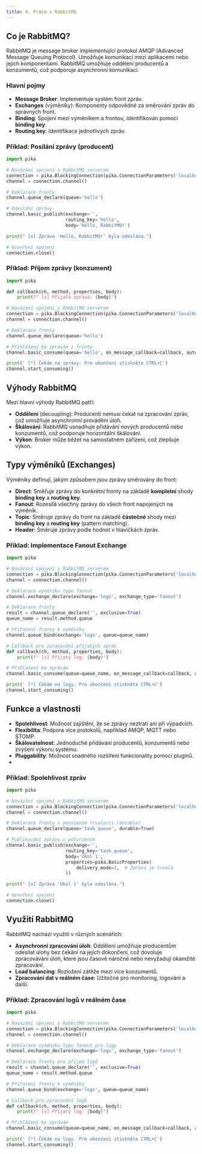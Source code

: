```yaml
---
title: 4. Práce s RabbitMQ
---
```


## Co je RabbitMQ?
RabbitMQ je message broker implementující protokol AMQP (Advanced Message Queuing Protocol). Umožňuje komunikaci mezi aplikacemi nebo jejich komponentami. RabbitMQ umožňuje oddělení producentů a konzumentů, což podporuje asynchronní komunikaci.

### Hlavní pojmy
- **Message Broker**: Implementuje systém front zpráv.
- **Exchanges** (výměníky): Komponenty odpovědné za směrování zpráv do správných front.
- **Binding**: Spojení mezi výměníkem a frontou, identifikován pomocí **binding key**.
- **Routing key**: Identifikace jednotlivých zpráv.

### Příklad: Posílání zprávy (producent)
```python
import pika

# Navázání spojení s RabbitMQ serverem
connection = pika.BlockingConnection(pika.ConnectionParameters('localhost'))
channel = connection.channel()

# Deklarace fronty
channel.queue_declare(queue='hello')

# Odeslání zprávy
channel.basic_publish(exchange='',
                      routing_key='hello',
                      body='Hello, RabbitMQ!')

print(" [x] Zpráva 'Hello, RabbitMQ!' byla odeslána.")

# Uzavření spojení
connection.close()
```

### Příklad: Příjem zprávy (konzument)
```python
import pika

def callback(ch, method, properties, body):
    print(f" [x] Přijatá zpráva: {body}")

# Navázání spojení s RabbitMQ serverem
connection = pika.BlockingConnection(pika.ConnectionParameters('localhost'))
channel = connection.channel()

# Deklarace fronty
channel.queue_declare(queue='hello')

# Přihlášení ke zprávám z fronty
channel.basic_consume(queue='hello', on_message_callback=callback, auto_ack=True)

print(' [*] Čekám na zprávy. Pro ukončení stiskněte CTRL+C')
channel.start_consuming()
```
## Výhody RabbitMQ
Mezi hlavní výhody RabbitMQ patří:
- **Oddělení** (decoupling): Producenti nemusí čekat na zpracování zpráv, což umožňuje asynchronní provádění úloh.
- **Škálování**: RabbitMQ usnadňuje přidávání nových producentů nebo konzumentů, což podporuje horizontální škálování.
- **Výkon**: Broker může běžet na samostatném zařízení, což zlepšuje výkon.

## Typy výměníků (Exchanges)
Výměníky definují, jakým způsobem jsou zprávy směrovány do front:
- **Direct**: Směřuje zprávy do konkrétní fronty na základě **kompletní** shody **binding key** a **routing key**.
- **Fanout**: Rozesílá všechny zprávy do všech front napojených na výměník.
- **Topic**: Směruje zprávy do front na základě **částečné** shody mezi **binding key** a **routing key** (pattern matching).
- **Header**: Směruje zprávy podle hodnot v hlavičkách zpráv.

### Příklad: Implementace Fanout Exchange
```python
import pika

# Navázání spojení s RabbitMQ serverem
connection = pika.BlockingConnection(pika.ConnectionParameters('localhost'))
channel = connection.channel()

# Deklarace výměníku typu fanout
channel.exchange_declare(exchange='logs', exchange_type='fanout')

# Deklarace fronty
result = channel.queue_declare('', exclusive=True)
queue_name = result.method.queue

# Přiřazení fronty k výměníku
channel.queue_bind(exchange='logs', queue=queue_name)

# Callback pro zpracování přijatých zpráv
def callback(ch, method, properties, body):
    print(f" [x] Přijatý log: {body}")

# Přihlášení ke zprávám
channel.basic_consume(queue=queue_name, on_message_callback=callback, auto_ack=True)

print(' [*] Čekám na logy. Pro ukončení stiskněte CTRL+C')
channel.start_consuming()
```

## Funkce a vlastnosti
- **Spolehlivost**: Možnost zajištění, že se zprávy neztratí ani při výpadcích.
- **Flexibilita**: Podpora více protokolů, například AMQP, MQTT nebo STOMP.
- **Škálovatelnost**: Jednoduché přidávání producentů, konzumentů nebo zvýšení výkonu systému.
- **Pluggability**: Možnost snadného rozšíření funkcionality pomocí pluginů.
- 
### Příklad: Spolehlivost zpráv
```python
import pika

# Navázání spojení s RabbitMQ serverem
connection = pika.BlockingConnection(pika.ConnectionParameters('localhost'))
channel = connection.channel()

# Deklarace fronty s povolením trvalosti (durable)
channel.queue_declare(queue='task_queue', durable=True)

# Publikování zprávy s potvrzením
channel.basic_publish(exchange='',
                      routing_key='task_queue',
                      body='Úkol 1',
                      properties=pika.BasicProperties(
                          delivery_mode=2,  # Zpráva je trvalá
                      ))

print(" [x] Zpráva 'Úkol 1' byla odeslána.")

# Uzavření spojení
connection.close()
```

## Využití RabbitMQ
RabbitMQ nachází využití v různých scénářích:
- **Asynchronní zpracování úloh**: Oddělení umožňuje producentům odesílat úlohy bez čekání na jejich dokončení, což dovoluje zpracovávání úloh, které jsou časově náročné nebo nevyžadují okamžité zpracování.
- **Load balancing**: Rozložení zátěže mezi více konzumentů.
- **Zpracování dat v reálném čase**: Užitečné pro monitoring, logování a další.
 ### Příklad: Zpracování logů v reálném čase
```python
import pika

# Navázání spojení s RabbitMQ serverem
connection = pika.BlockingConnection(pika.ConnectionParameters('localhost'))
channel = connection.channel()

# Deklarace výměníku typu fanout pro logy
channel.exchange_declare(exchange='logs', exchange_type='fanout')

# Deklarace fronty pro příjem logů
result = channel.queue_declare('', exclusive=True)
queue_name = result.method.queue

# Přiřazení fronty k výměníku
channel.queue_bind(exchange='logs', queue=queue_name)

# Callback pro zpracování logů
def callback(ch, method, properties, body):
    print(f" [x] Přijatý log: {body}")

# Přihlášení ke zprávám
channel.basic_consume(queue=queue_name, on_message_callback=callback, auto_ack=True)

print(' [*] Čekám na logy. Pro ukončení stiskněte CTRL+C')
channel.start_consuming()
```

